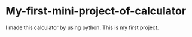 # My-first-mini-project-of-calculator
I made this calculator by using python. This is my first project.
